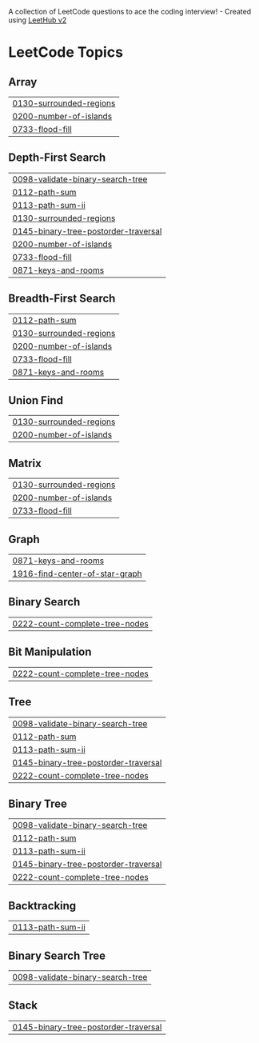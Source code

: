 A collection of LeetCode questions to ace the coding interview! - Created using [LeetHub v2](https://github.com/arunbhardwaj/LeetHub-2.0)
<!---LeetCode Topics Start-->
# LeetCode Topics
## Array
|  |
| ------- |
| [0130-surrounded-regions](https://github.com/NikhilKumarMandal/Leetcode/tree/master/0130-surrounded-regions) |
| [0200-number-of-islands](https://github.com/NikhilKumarMandal/Leetcode/tree/master/0200-number-of-islands) |
| [0733-flood-fill](https://github.com/NikhilKumarMandal/Leetcode/tree/master/0733-flood-fill) |
## Depth-First Search
|  |
| ------- |
| [0098-validate-binary-search-tree](https://github.com/NikhilKumarMandal/Leetcode/tree/master/0098-validate-binary-search-tree) |
| [0112-path-sum](https://github.com/NikhilKumarMandal/Leetcode/tree/master/0112-path-sum) |
| [0113-path-sum-ii](https://github.com/NikhilKumarMandal/Leetcode/tree/master/0113-path-sum-ii) |
| [0130-surrounded-regions](https://github.com/NikhilKumarMandal/Leetcode/tree/master/0130-surrounded-regions) |
| [0145-binary-tree-postorder-traversal](https://github.com/NikhilKumarMandal/Leetcode/tree/master/0145-binary-tree-postorder-traversal) |
| [0200-number-of-islands](https://github.com/NikhilKumarMandal/Leetcode/tree/master/0200-number-of-islands) |
| [0733-flood-fill](https://github.com/NikhilKumarMandal/Leetcode/tree/master/0733-flood-fill) |
| [0871-keys-and-rooms](https://github.com/NikhilKumarMandal/Leetcode/tree/master/0871-keys-and-rooms) |
## Breadth-First Search
|  |
| ------- |
| [0112-path-sum](https://github.com/NikhilKumarMandal/Leetcode/tree/master/0112-path-sum) |
| [0130-surrounded-regions](https://github.com/NikhilKumarMandal/Leetcode/tree/master/0130-surrounded-regions) |
| [0200-number-of-islands](https://github.com/NikhilKumarMandal/Leetcode/tree/master/0200-number-of-islands) |
| [0733-flood-fill](https://github.com/NikhilKumarMandal/Leetcode/tree/master/0733-flood-fill) |
| [0871-keys-and-rooms](https://github.com/NikhilKumarMandal/Leetcode/tree/master/0871-keys-and-rooms) |
## Union Find
|  |
| ------- |
| [0130-surrounded-regions](https://github.com/NikhilKumarMandal/Leetcode/tree/master/0130-surrounded-regions) |
| [0200-number-of-islands](https://github.com/NikhilKumarMandal/Leetcode/tree/master/0200-number-of-islands) |
## Matrix
|  |
| ------- |
| [0130-surrounded-regions](https://github.com/NikhilKumarMandal/Leetcode/tree/master/0130-surrounded-regions) |
| [0200-number-of-islands](https://github.com/NikhilKumarMandal/Leetcode/tree/master/0200-number-of-islands) |
| [0733-flood-fill](https://github.com/NikhilKumarMandal/Leetcode/tree/master/0733-flood-fill) |
## Graph
|  |
| ------- |
| [0871-keys-and-rooms](https://github.com/NikhilKumarMandal/Leetcode/tree/master/0871-keys-and-rooms) |
| [1916-find-center-of-star-graph](https://github.com/NikhilKumarMandal/Leetcode/tree/master/1916-find-center-of-star-graph) |
## Binary Search
|  |
| ------- |
| [0222-count-complete-tree-nodes](https://github.com/NikhilKumarMandal/Leetcode/tree/master/0222-count-complete-tree-nodes) |
## Bit Manipulation
|  |
| ------- |
| [0222-count-complete-tree-nodes](https://github.com/NikhilKumarMandal/Leetcode/tree/master/0222-count-complete-tree-nodes) |
## Tree
|  |
| ------- |
| [0098-validate-binary-search-tree](https://github.com/NikhilKumarMandal/Leetcode/tree/master/0098-validate-binary-search-tree) |
| [0112-path-sum](https://github.com/NikhilKumarMandal/Leetcode/tree/master/0112-path-sum) |
| [0113-path-sum-ii](https://github.com/NikhilKumarMandal/Leetcode/tree/master/0113-path-sum-ii) |
| [0145-binary-tree-postorder-traversal](https://github.com/NikhilKumarMandal/Leetcode/tree/master/0145-binary-tree-postorder-traversal) |
| [0222-count-complete-tree-nodes](https://github.com/NikhilKumarMandal/Leetcode/tree/master/0222-count-complete-tree-nodes) |
## Binary Tree
|  |
| ------- |
| [0098-validate-binary-search-tree](https://github.com/NikhilKumarMandal/Leetcode/tree/master/0098-validate-binary-search-tree) |
| [0112-path-sum](https://github.com/NikhilKumarMandal/Leetcode/tree/master/0112-path-sum) |
| [0113-path-sum-ii](https://github.com/NikhilKumarMandal/Leetcode/tree/master/0113-path-sum-ii) |
| [0145-binary-tree-postorder-traversal](https://github.com/NikhilKumarMandal/Leetcode/tree/master/0145-binary-tree-postorder-traversal) |
| [0222-count-complete-tree-nodes](https://github.com/NikhilKumarMandal/Leetcode/tree/master/0222-count-complete-tree-nodes) |
## Backtracking
|  |
| ------- |
| [0113-path-sum-ii](https://github.com/NikhilKumarMandal/Leetcode/tree/master/0113-path-sum-ii) |
## Binary Search Tree
|  |
| ------- |
| [0098-validate-binary-search-tree](https://github.com/NikhilKumarMandal/Leetcode/tree/master/0098-validate-binary-search-tree) |
## Stack
|  |
| ------- |
| [0145-binary-tree-postorder-traversal](https://github.com/NikhilKumarMandal/Leetcode/tree/master/0145-binary-tree-postorder-traversal) |
<!---LeetCode Topics End-->